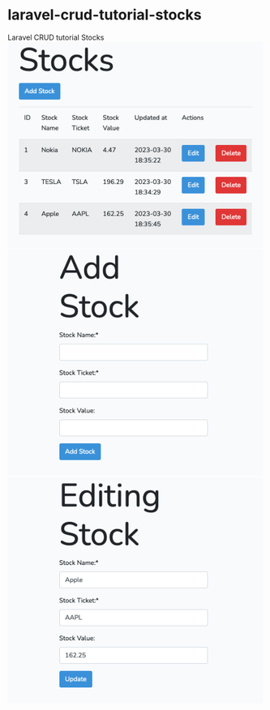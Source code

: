 # laravel-crud-tutorial-stocks

Laravel CRUD tutorial Stocks\
![My Image](imgs/stocks.png)
![My Image](imgs/add.png)
![My Image](imgs/update.png)
